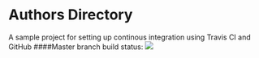 # Authors Directory
A sample project for setting up continous integration using Travis CI and GitHub
####Master branch build status: 
![](https://travis-ci.org/oladotunsobande/node_tdd.svg?branch=master)

